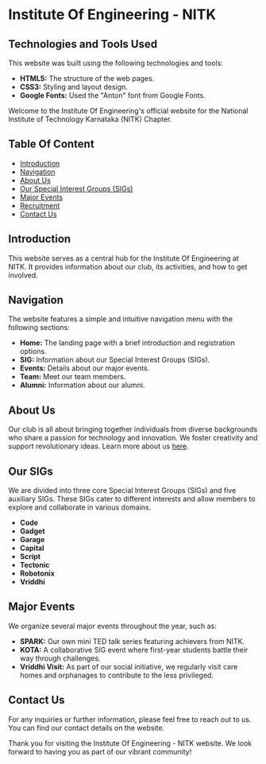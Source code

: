 # Institute Of Engineering - NITK

## Technologies and Tools Used

This website was built using the following technologies and tools:

- **HTML5:** The structure of the web pages.
- **CSS3:** Styling and layout design.
- **Google Fonts:** Used the "Anton" font from Google Fonts.

Welcome to the Institute Of Engineering's official website for the National Institute of Technology Karnataka (NITK) Chapter.

## Table Of Content
- [Introduction](#introduction)
- [Navigation](#navigation)
- [About Us](#about-us)
- [Our Special Interest Groups (SIGs)](#our-sigs)
- [Major Events](#major-events)
- [Recruitment](#recruitment)
- [Contact Us](#contact-us)

## Introduction

This website serves as a central hub for the Institute Of Engineering at NITK. It provides information about our club, its activities, and how to get involved.

## Navigation

The website features a simple and intuitive navigation menu with the following sections:

- **Home:** The landing page with a brief introduction and registration options.
- **SIG:** Information about our Special Interest Groups (SIGs).
- **Events:** Details about our major events.
- **Team:** Meet our team members.
- **Alumni:** Information about our alumni.

## About Us

Our club is all about bringing together individuals from diverse backgrounds who share a passion for technology and innovation. We foster creativity and support revolutionary ideas. Learn more about us [here](#about).

## Our SIGs

We are divided into three core Special Interest Groups (SIGs) and five auxiliary SIGs. These SIGs cater to different interests and allow members to explore and collaborate in various domains.

- **Code**
- **Gadget**
- **Garage**
- **Capital**
- **Script**
- **Tectonic**
- **Robotonix**
- **Vriddhi**

## Major Events

We organize several major events throughout the year, such as:

- **SPARK:** Our own mini TED talk series featuring achievers from NITK.
- **KOTA:** A collaborative SIG event where first-year students battle their way through challenges.
- **Vriddhi Visit:** As part of our social initiative, we regularly visit care homes and orphanages to contribute to the less privileged.

## Contact Us

For any inquiries or further information, please feel free to reach out to us. You can find our contact details on the website.

Thank you for visiting the Institute Of Engineering - NITK website. We look forward to having you as part of our vibrant community!
